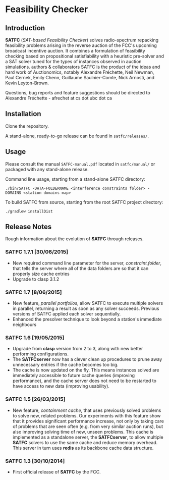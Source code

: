 # Feasibility Checker

## Introduction

**SATFC** (_SAT-based Feasibility Checker_) solves radio-spectrum repacking feasibility problems arising in the reverse auction of the FCC's upcoming broadcast incentive auction. It combines a formulation of feasibility checking based on propositional satisfiability with a heuristic pre-solver and a SAT solver tuned for the types of instances observed in auction simulations.
authors & collaborators SATFC is the product of the ideas and hard work of Auctionomics, notably Alexandre Fréchette, Neil Newman, Paul Cernek, Emily Chenn, Guillaume Saulnier-Comte, Nick Arnosti, and Kevin Leyton-Brown.

Questions, bug reports and feature suggestions should be directed to Alexandre Fréchette - afrechet at cs dot ubc dot ca

## Installation
Clone the repository.

A stand-alone, ready-to-go release can be found in `satfc/releases/`.

## Usage
Please consult the manual `SATFC-manual.pdf` located in `satfc/manual/` or packaged with any stand-alone release.

Command line usage, starting from a stand-alone SATFC directory:
```
./bin/SATFC -DATA-FOLDERNAME <interference constraints folder> -DOMAINS <station domains map>
```

To build SATFC from source, starting from the root SATFC project directory:
```
./gradlew installDist
```

## Release Notes

Rough information about the evolution of **SATFC** through releases.

### SATFC 1.7.1 [30/06/2015]

* New required command line parameter for the server, _constraint.folder_, that tells the server where all of the data folders are so that it can properly size cache entries
* Upgrade to clasp 3.1.2

### SATFC 1.7 [8/06/2015]

* New feature, _parallel portfolios_, allow SATFC to execute multiple solvers in parallel, returning a result as soon as any solver succeeds. Previous versions of SATFC applied each solver sequentially.
* Enhanced the presolver technique to look beyond a station's immediate neighbours

### SATFC 1.6 [19/05/2015]

* Upgrade from **clasp** version from 2 to 3, along with new better performing configurations.
* The **SATFCserver** now has a clever clean up procedures to prune away unnecessary entries if the cache becomes too big.
* The cache is now updated on the fly. This means instances solved are immediately accessible to future cache queries (improving performance), and the cache server does not need to be restarted to have access to new data (improving usability). 

### SATFC 1.5 [26/03/2015]

* New feature, _containment cache_, that uses previously solved problems to solve new, related problems. Our experiments with this feature show that it provides significant performance increase, not only by taking care of problems that are seen often (e.g. from very similar auction runs), but also improving solving time of new, unseen problems. This cache is implemented as a standalone server, the **SATFCserver**, to allow multiple **SATFC** solvers to use the same cache and reduce memory overhead. This server in turn uses **redis** as its backbone cache data structure.

### SATFC 1.3 [30/10/2014]

* First official release of **SATFC** by the FCC.

